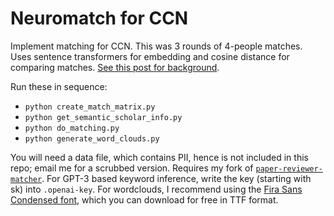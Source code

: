 # Neuromatch for CCN

Implement matching for CCN. This was 3 rounds of 4-people matches. Uses sentence transformers for embedding and cosine distance for comparing matches. [See this post for background](https://twitter.com/patrickmineault/status/1561454618781138945).

Run these in sequence:

* `python create_match_matrix.py`
* `python get_semantic_scholar_info.py`
* `python do_matching.py`
* `python generate_word_clouds.py`

You will need a data file, which contains PII, hence is not included in this repo; email me for a scrubbed version. Requires my fork of [`paper-reviewer-matcher`](https://github.com/patrickmineault/paper-reviewer-matcher). For GPT-3 based keyword inference, write the key (starting with sk) into `.openai-key`. For wordclouds, I recommend using the [Fira Sans Condensed font](https://fonts.google.com/specimen/Fira+Sans+Condensed), which you can download for free in TTF format.